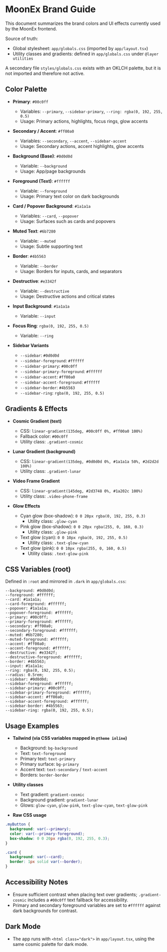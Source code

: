 # MoonEx Brand Guide

This document summarizes the brand colors and UI effects currently used by the MoonEx frontend.

Source of truth:
- Global stylesheet: `app/globals.css` (imported by `app/layout.tsx`)
- Utility classes and gradients: defined in `app/globals.css` under `@layer utilities`

A secondary file `styles/globals.css` exists with an OKLCH palette, but it is not imported and therefore not active.

## Color Palette

- **Primary**: `#00c0ff`
  - Variables: `--primary`, `--sidebar-primary`, `--ring: rgba(0, 192, 255, 0.5)`
  - Usage: Primary actions, highlights, focus rings, glow accents

- **Secondary / Accent**: `#ff00a0`
  - Variables: `--secondary`, `--accent`, `--sidebar-accent`
  - Usage: Secondary actions, accent highlights, glow accents

- **Background (Base)**: `#0d0d0d`
  - Variable: `--background`
  - Usage: App/page backgrounds

- **Foreground (Text)**: `#ffffff`
  - Variable: `--foreground`
  - Usage: Primary text color on dark backgrounds

- **Card / Popover Background**: `#1a1a1a`
  - Variables: `--card`, `--popover`
  - Usage: Surfaces such as cards and popovers

- **Muted Text**: `#6b7280`
  - Variable: `--muted`
  - Usage: Subtle supporting text

- **Border**: `#4b5563`
  - Variable: `--border`
  - Usage: Borders for inputs, cards, and separators

- **Destructive**: `#e3342f`
  - Variable: `--destructive`
  - Usage: Destructive actions and critical states

- **Input Background**: `#1a1a1a`
  - Variable: `--input`

- **Focus Ring**: `rgba(0, 192, 255, 0.5)`
  - Variable: `--ring`

- **Sidebar Variants**
  - `--sidebar`: `#0d0d0d`
  - `--sidebar-foreground`: `#ffffff`
  - `--sidebar-primary`: `#00c0ff`
  - `--sidebar-primary-foreground`: `#ffffff`
  - `--sidebar-accent`: `#ff00a0`
  - `--sidebar-accent-foreground`: `#ffffff`
  - `--sidebar-border`: `#4b5563`
  - `--sidebar-ring`: `rgba(0, 192, 255, 0.5)`

## Gradients & Effects

- **Cosmic Gradient (text)**
  - CSS: `linear-gradient(135deg, #00c0ff 0%, #ff00a0 100%)`
  - Fallback color: `#00c0ff`
  - Utility class: `.gradient-cosmic`

- **Lunar Gradient (background)**
  - CSS: `linear-gradient(135deg, #0d0d0d 0%, #1a1a1a 50%, #2d2d2d 100%)`
  - Utility class: `.gradient-lunar`

- **Video Frame Gradient**
  - CSS: `linear-gradient(145deg, #2d3748 0%, #1a202c 100%)`
  - Utility class: `.video-phone-frame`

- **Glow Effects**
  - Cyan glow (box-shadow): `0 0 20px rgba(0, 192, 255, 0.3)`
    - Utility class: `.glow-cyan`
  - Pink glow (box-shadow): `0 0 20px rgba(255, 0, 160, 0.3)`
    - Utility class: `.glow-pink`
  - Text glow (cyan): `0 0 10px rgba(0, 192, 255, 0.5)`
    - Utility class: `.text-glow-cyan`
  - Text glow (pink): `0 0 10px rgba(255, 0, 160, 0.5)`
    - Utility class: `.text-glow-pink`

## CSS Variables (root)

Defined in `:root` and mirrored in `.dark` in `app/globals.css`:

```
--background: #0d0d0d;
--foreground: #ffffff;
--card: #1a1a1a;
--card-foreground: #ffffff;
--popover: #1a1a1a;
--popover-foreground: #ffffff;
--primary: #00c0ff;
--primary-foreground: #ffffff;
--secondary: #ff00a0;
--secondary-foreground: #ffffff;
--muted: #6b7280;
--muted-foreground: #ffffff;
--accent: #ff00a0;
--accent-foreground: #ffffff;
--destructive: #e3342f;
--destructive-foreground: #ffffff;
--border: #4b5563;
--input: #1a1a1a;
--ring: rgba(0, 192, 255, 0.5);
--radius: 0.5rem;
--sidebar: #0d0d0d;
--sidebar-foreground: #ffffff;
--sidebar-primary: #00c0ff;
--sidebar-primary-foreground: #ffffff;
--sidebar-accent: #ff00a0;
--sidebar-accent-foreground: #ffffff;
--sidebar-border: #4b5563;
--sidebar-ring: rgba(0, 192, 255, 0.5);
```

## Usage Examples

- **Tailwind (via CSS variables mapped in `@theme inline`)**
  - Background: `bg-background`
  - Text: `text-foreground`
  - Primary text: `text-primary`
  - Primary surface: `bg-primary`
  - Accent text: `text-secondary` / `text-accent`
  - Borders: `border-border`

- **Utility classes**
  - Text gradient: `gradient-cosmic`
  - Background gradient: `gradient-lunar`
  - Glows: `glow-cyan`, `glow-pink`, `text-glow-cyan`, `text-glow-pink`

- **Raw CSS usage**

```css
.myButton {
  background: var(--primary);
  color: var(--primary-foreground);
  box-shadow: 0 0 20px rgba(0, 192, 255, 0.3);
}

.card {
  background: var(--card);
  border: 1px solid var(--border);
}
```

## Accessibility Notes

- Ensure sufficient contrast when placing text over gradients; `.gradient-cosmic` includes a `#00c0ff` text fallback for accessibility.
- Primary and secondary foreground variables are set to `#ffffff` against dark backgrounds for contrast.

## Dark Mode

- The app runs with `<html class="dark">` in `app/layout.tsx`, using the same cosmic palette for dark mode.
